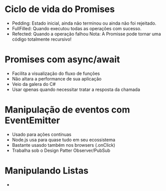 # Ciclo de vida do Promises
- Pedding: Estado inicial, ainda não terminou ou ainda não foi rejeitado.
- FullFilled: Quando executou todas as operações com sucesso.
- Refected: Quando a operação falhou
Nota: A Promisse pode tornar uma código totalmente recursivo!

# Promises com async/await
- Facilita a visualização do fluxo de funções
- Não altara a performance de sua aplicação
- Veio da galera do C#
- Usar qpenas quando necessitar tratar a resposta da chamada

# Manipulação de eventos com EventEmitter
- Usado para ações contínuas
- Node.js usa para quase tudo em seu ecossistema
- Bastante usasdo também nos browsers (.onClick)
- Trabalha sob o Design Patter Observer/PubSub

# Manipulando Listas
- 
